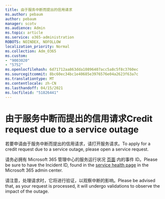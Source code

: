 ```yaml
---
title: 由于服务中断而提出的信用请求
ms.author: pebaum
author: pebaum
manager: scotv
ms.audience: Admin
ms.topic: article
ms.service: o365-administration
ROBOTS: NOINDEX, NOFOLLOW
localization_priority: Normal
ms.collection: Adm_O365
ms.custom:
- "9003020"
- "5752"
ms.openlocfilehash: 6d71712aa863dda10896407acc5a8c5f8c3760ec
ms.sourcegitcommit: 8bc60ec34bc1e40685e3976576e04a2623f63a7c
ms.translationtype: MT
ms.contentlocale: zh-CN
ms.lasthandoff: 04/15/2021
ms.locfileid: "51826441"
---
```

# <a name="credit-request-due-to-a-service-outage"></a><span data-ttu-id="ce53d-102">由于服务中断而提出的信用请求</span><span class="sxs-lookup"><span data-stu-id="ce53d-102">Credit request due to a service outage</span></span>

<span data-ttu-id="ce53d-103">若要申请由于服务中断而提出的信用请求，请打开服务请求。</span><span class="sxs-lookup"><span data-stu-id="ce53d-103">To apply for a credit request due to a service outage, please open a service request.</span></span>

<span data-ttu-id="ce53d-104">请务必拥有 Microsoft 365 管理中心的服务运行状况 [页面](https://docs.microsoft.com/office365/enterprise/view-service-health) 内的事件 ID。</span><span class="sxs-lookup"><span data-stu-id="ce53d-104">Please be sure to have the Incident ID, found in the [service health page](https://docs.microsoft.com/office365/enterprise/view-service-health) in the Microsoft 365 admin center.</span></span>

<span data-ttu-id="ce53d-105">请注意，处理请求时，它将进行验证，以观察中断的影响。</span><span class="sxs-lookup"><span data-stu-id="ce53d-105">Please be advised that, as your request is processed, it will undergo validations to observe the impact of the outage.</span></span>
